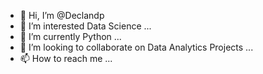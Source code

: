 - 👋 Hi, I’m @Declandp
- 👀 I’m interested Data Science ...
- 🌱 I’m currently Python ...
- 💞️ I’m looking to collaborate on Data Analytics Projects ...
- 📫 How to reach me ...

<!---
Declandp/Declandp is a ✨ special ✨ repository because its `README.md` (this file) appears on your GitHub profile.
You can click the Preview link to take a look at your changes.
--->
